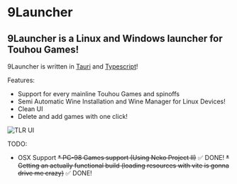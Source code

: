 # 9Launcher

## 9Launcher is a Linux and Windows launcher for Touhou Games!

9Launcher is written in [Tauri](https://tauri.app) and [Typescript](https://www.typescriptlang.org/)!

Features: 
* Support for every mainline Touhou Games and spinoffs
* Semi Automatic Wine Installation and Wine Manager for Linux Devices!
* Clean UI
* Delete and add games with one click!

![TLR UI](https://github.com/wearrrrr/9Launcher/assets/99224452/a595ce3d-1799-4b67-b63b-9b751706c50c)


TODO: 
* OSX Support
~~* PC-98 Games support (Using Neko Project II)~~ ✅ DONE!
~~* Getting an actually functional build (loading resources with vite is gonna drive me crazy)~~ ✅ DONE!
